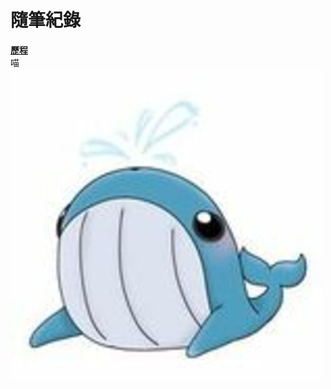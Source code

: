 # 隨筆紀錄  
[**歷程**](https://github.com/William957-web/Dailyblob/main/experience.md)  
喵   
![image](https://github.com/William957-web/Daily/blob/main/square_270033016_123732923470218_2838953935262327959_n.jpg?raw=true)  
